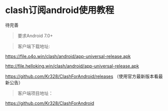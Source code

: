 # clash订阅android使用教程

待完善

>要求Android 7.0+

> 客户端下载地址: 

https://file.o4o.win/clash/android/app-universal-release.apk

http://file.helloking.win/clash/android/app-universal-release.apk

https://github.com/Kr328/ClashForAndroid/releases （使用官方最新版本看最新公告）

> 客户端项目地址：

https://github.com/Kr328/ClashForAndroid